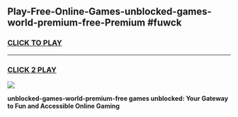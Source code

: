 
## Play-Free-Online-Games-unblocked-games-world-premium-free-Premium #fuwck
<h3>
<a href="https://premium.freeplayer.one?title=unblocked-games-world-premium-free&ref=8M">CLICK TO PLAY</a></h3>
<hr>

<h3>
<a href="https://premium.freeplayer.one?title=unblocked-games-world-premium-free&ref=8M">CLICK 2 PLAY</a>
  
</h3>

<a href="https://premium.freeplayer.one?title=unblocked-games-world-premium-free&ref=8M"><img src="https://clearcache.store/games.png"></a>


**unblocked-games-world-premium-free games unblocked: Your Gateway to Fun and Accessible Online Gaming**
